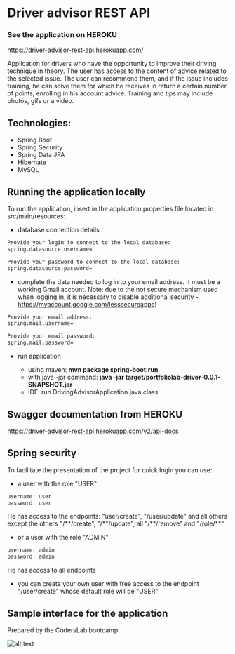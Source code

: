 # Driver advisor REST API

### See the application on HEROKU
https://driver-advisor-rest-api.herokuapp.com/

Application for drivers who have the opportunity to improve their driving technique in theory. The user has access to the content of advice related to the selected issue. The user can recommend them, and if the issue includes training, he can solve them for which he receives in return a certain number of points, enrolling in his account advice. Training and tips may include photos, gifs or a video.

## Technologies: 

* Spring Boot
* Spring Security 
* Spring Data JPA
* Hibernate
* MySQL

## Running the application locally
To run the application, insert in the application.properties file located in src/main/resources:
 
* database connection details 

```sh
Provide your login to connect to the local database:
spring.datasource.username=
```

```sh
Provide your password to connect to the local database:
spring.datasource.password=
```
* complete the data needed to log in to your email address. It must be a working Gmail account.
Note: due to the not secure mechanism used when logging in, it is necessary to disable additional security - https://myaccount.google.com/lesssecureapps)

```sh
Provide your email address:
spring.mail.username=
```

```sh
Provide your email password:
spring.mail.password=
```

* run application

    - using maven: <strong>mvn package spring-boot:run</strong>
    - with java -jar command: <strong>java -jar target/portfoliolab-driver-0.0.1-SNAPSHOT.jar</strong>
    - IDE: run DrivingAdvisorApplication.java class

## Swagger documentation from HEROKU

https://driver-advisor-rest-api.herokuapp.com/v2/api-docs

## Spring security

To facilitate the presentation of the project for quick login you can use:

* a user with the role "USER"
```sh
username: user
password: user
```

He has access to the endpoints: "user/create", "/user/update" and all others except the others "/\*\*/create", "/\*\*/update", all "/\*\*/remove" and "/role/\*\*"

* or a user with the role "ADMIN"
```sh
username: admin
password: admin
```
He has access to all endpoints

* you can create your own user with free access to the endpoint "/user/create" whose default role will be "USER"

## Sample interface for the application

Prepared by the CodersLab bootcamp

![alt text](https://trello-attachments.s3.amazonaws.com/5eb5216f15b31b30dd85db60/5eb5216f15b31b30dd85db88/958x530/b3f18604d02f42e14ceadedbf91b8ad6/zalacznik.png)
